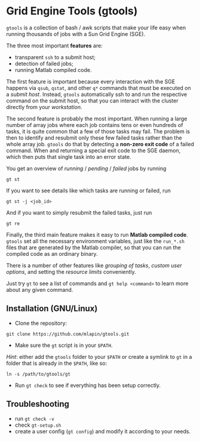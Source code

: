 Grid Engine Tools (gtools)
============================

`gtools` is a collection of bash / awk scripts that make your life easy
when running thousands of jobs with a Sun Grid Engine (SGE).

The three most important **features** are:
- transparent `ssh` to a submit host;
- detection of failed jobs;
- running Matlab compiled code.

The first feature is important because every interaction with the SGE happens
via `qsub`, `qstat`, and other `q*` commands that must be executed
on a _submit host_. Instead, `gtools` automatically ssh to and
run the respective command on the submit host,
so that you can interact with the cluster directly from your _workstation_.

The second feature is probably the most important.
When running a large number of array jobs where each job contains
tens or even hundreds of tasks, it is quite common that a few of those
tasks may fail. The problem is then to identify and resubmit
only these few failed tasks rather than the whole array job.
`gtools` do that by detecting a **non-zero exit code** of a failed command.
When and returning a special exit code to the SGE daemon,
which then puts that single task into an error state.

You get an overview of _running_ / _pending_ / _failed_ jobs by running
```
gt st
```
If you want to see details like which tasks are running or failed, run
```
gt st -j <job_id>
```
And if you want to simply resubmit the failed tasks, just run
```
gt re
```

Finally, the third main feature makes it easy to run **Matlab compiled code**.
`gtools` set all the necessary environment variables,
just like the `run_*.sh` files that are generated by the Matlab compiler,
so that you can run the compiled code as an ordinary binary.

There is a number of other features like _grouping of tasks_,
_custom user options_, and setting the _resource limits_ conveniently.

Just try `gt` to see a list of commands and
`gt help <command>` to learn more about any given command.


Installation (GNU/Linux)
------------------------
- Clone the repository:
```
git clone https://github.com/mlapin/gtools.git
```

- Make sure the `gt` script is in your `$PATH`.

_Hint_: either add the `gtools` folder to your `$PATH` or
create a symlink to `gt` in a folder that is already in the `$PATH`, like so:
```
ln -s /path/to/gtools/gt
```

- Run `gt check` to see if everything has been setup correctly.


Troubleshooting
------------------------

- run `gt check -v`
- check `gt-setup.sh`
- create a user config (`gt config`) and modify it according to your needs.
